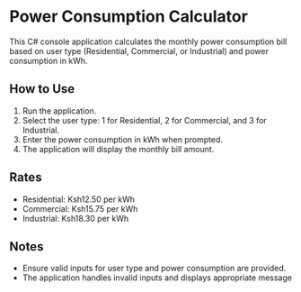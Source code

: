 # Power Consumption Calculator
This C# console application calculates the monthly power consumption bill based on user type (Residential, Commercial, or Industrial) and power consumption in kWh.
## How to Use
1. Run the application.
2. Select the user type: 1 for Residential, 2 for Commercial, and 3 for Industrial.
3. Enter the power consumption in kWh when prompted.
4. The application will display the monthly bill amount.
## Rates
- Residential: Ksh12.50 per kWh
- Commercial: Ksh15.75 per kWh
- Industrial: Ksh18.30 per kWh
## Notes
- Ensure valid inputs for user type and power consumption are provided.
- The application handles invalid inputs and displays appropriate message

